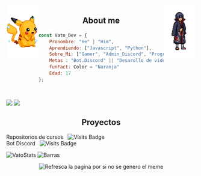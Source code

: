 <img align='left' src='https://raw.githubusercontent.com/elvatoeste/elvatoeste/master/sprites/pikachu.gif' width="17%" > 
<img align='right' src='https://raw.githubusercontent.com/elvatoeste/elvatoeste/master/sprites/itachi.gif' width="17%" > 

<h2 align="center">About me</h2>

```javascript
const Vato_Dev = {
    Pronombre: "He" | "Him",
    Aprendiendo: ["Javascript", "Python"],
    Sobre_Mi: ["Gamer", "Admin_Discord", "Programador.Novato", "Deportista"],
    Metas : "Bot.Discord" || "Desarollo de videojuegos" ,
    funFact: Color = "Naranja"
    Edad: 17
};
```
<br>

![](https://komarev.com/ghpvc/?username=ElVatoEste&color=orange)
![](https://img.shields.io/github/followers/ElVatoEste?label=Follow&style=social)


<h2 align="center">Proyectos</h2>

Repositorios de cursos &nbsp; ![Visits Badge](https://badges.pufler.dev/visits/ElVatoEste/Repositorios)
<br>
Bot Discord &nbsp; ![Visits Badge](https://badges.pufler.dev/visits/ElVatoEste/Aikko-bot)

![VatoStats](https://github-readme-stats.vercel.app/api?username=ElVatoEste&show_icons=true&hide=contribs,prs&cache_seconds=86400&theme=darcula)
![Barras](https://github-readme-stats.vercel.app/api/top-langs/?username=ElVatoEste)

<div align="center"> <img src='https://random-memer.herokuapp.com/' title="Meme" alt="Refresca la pagina por si no se genero el meme" width="50%">

